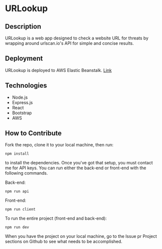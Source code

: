# URLookup
## Description
URLookup is a web app designed to check a website URL for threats by wrapping around urlscan.io's API for simple and concise results. 

## Deployment
URLookup is deployed to AWS Elastic Beanstalk.
[Link](http://www.urlookup.com/)

## Technologies
- Node.js
- Express.js
- React
- Bootstrap
- AWS

## How to Contribute
Fork the repo, clone it to your local machine, then run:
```
npm install
```
to install the dependencies. Once you've got that setup, you must contact me for API keys.
You can run either the back-end or front-end with the following commands.

Back-end:
```
npm run api
```

Front-end:
```
npm run client
```

To run the entire project (front-end and back-end):
```
npm run dev
```
When you have the project on your local machine, go to the Issue pr Project sections on Github to see what needs to be accomplished.
